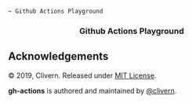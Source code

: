 ```
~ Github Actions Playground
```

<p align="center">
    <h3 align="center">Github Actions Playground</h3>
</p>


## Acknowledgements

© 2019, Clivern. Released under [MIT License](https://opensource.org/licenses/mit-license.php).

**gh-actions** is authored and maintained by [@clivern](http://github.com/clivern).
